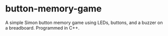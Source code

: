 # button-memory-game
A simple Simon button memory game using LEDs, buttons, and a buzzer on a breadboard. Programmed in C++.
